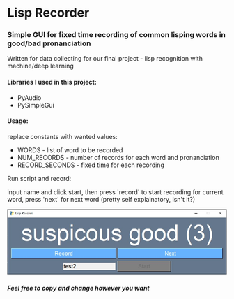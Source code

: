 # Lisp Recorder
### Simple GUI for fixed time recording of common lisping words in good/bad pronanciation
Written for data collecting for our final project - lisp recognition with machine/deep learning

#### Libraries I used in this project:

- PyAudio
- PySimpleGui

#### Usage:
replace constants with wanted values:

- WORDS - list of word to be recorded
- NUM_RECORDS - number of records for each word and pronanciation
- RECORD_SECONDS - fixed time for each recording

Run script and record:

input name and click start, then press 'record' to start recording for current word, press 'next' for next word (pretty self explainatory, isn't it?)

![alt text](https://github.com/omertub/lisp_recorder/blob/main/Example.jpg?raw=true)


##### Feel free to copy and change however you want
